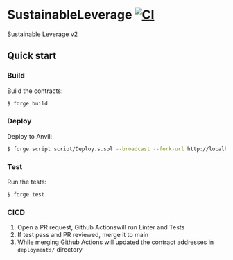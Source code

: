 # SustainableLeverage [![CI](https://github.com/thisisarchimedes/SustainableLeverage/actions/workflows/ci.yml/badge.svg)](https://github.com/thisisarchimedes/SustainableLeverage/actions/workflows/ci.yml)

Sustainable Leverage v2

## Quick start

### Build

Build the contracts:

```sh
$ forge build
```

### Deploy

Deploy to Anvil:

```sh
$ forge script script/Deploy.s.sol --broadcast --fork-url http://localhost:8545 --slow
```

### Test

Run the tests:

```sh
$ forge test
```

### CICD

1. Open a PR request, Github Actionswill run Linter and Tests
2. If test pass and PR reviewed, merge it to main
3. While merging Github Actions will updated the contract addresses in `deployments/` directory
